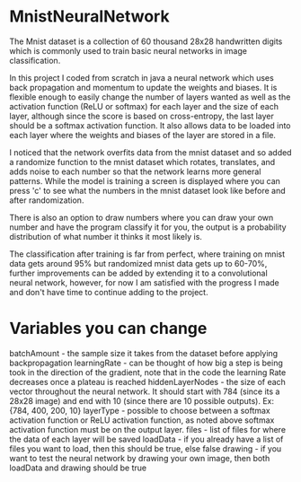# MnistNeuralNetwork

The Mnist dataset is a collection of 60 thousand 28x28 handwritten digits which is commonly used to train basic neural networks in image classification. 

In this project I coded from scratch in java a neural network which uses back propagation and momentum to update the weights and biases. It is flexible enough to easily change the number of layers wanted as well as the activation function (ReLU or softmax) for each layer and the size of each layer, although since the score is based on cross-entropy, the last layer should be a softmax activation function. It also allows data to be loaded into each layer where the weights and biases of the layer are stored in a file.

I noticed that the network overfits data from the mnist dataset and so added a randomize function to the mnist dataset which rotates, translates, and adds noise to each number so that the network learns more general patterns. While the model is training a screen is displayed where you can press 'c' to see what the numbers in the mnist dataset look like before and after randomization.

There is also an option to draw numbers where you can draw your own number and have the program classify it for you, the output is a probability distribution of what number it thinks it most likely is.

The classification after training is far from perfect, where training on mnist data gets around 95% but randomized mnist data gets up to 60-70%, further improvements can be added by extending it to a convolutional neural network, however, for now I am satisfied with the progress I made and don't have time to continue adding to the project.

# Variables you can change

batchAmount - the sample size it takes from the dataset before applying backpropagation
learningRate - can be thought of how big a step is being took in the direction of the gradient, note that in the code the learning Rate decreases once a plateau is reached
hiddenLayerNodes - the size of each vector throughout the neural network. It should start with 784 (since its a 28x28 image) and end with 10 (since there are 10 possible outputs). Ex: {784, 400, 200, 10}
layerType - possible to choose between a softmax activation function or ReLU activation function, as noted above softmax activation function must be on the output layer.
files - list of files for where the data of each layer will be saved
loadData - if you already have a list of files you want to load, then this should be true, else false
drawing - if you want to test the neural network by drawing your own image, then both loadData and drawing should be true
